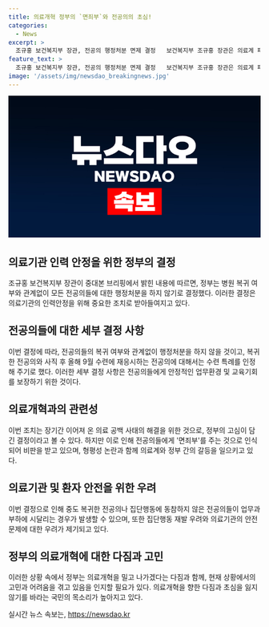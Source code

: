 ```yaml
---
title: 의료개혁 정부의 `면죄부`와 전공의의 초심!
categories:
  - News
excerpt: >
  조규홍 보건복지부 장관, 전공의 행정처분 면제 결정   보건복지부 조규홍 장관은 의료계 패스트트랙 문제에 대한 해결책으로, 병원 복귀 여부와 관계없이 모든 전공의들에 대한 행정처분을 면제하기로 했다. 이에 대한 결정에는 비판과 지지가 엇갈리고 있으며, 의료개혁을 완수한 정권으로 역사에 이름을 남기길 바라는 목소리도 있다.
feature_text: >
  조규홍 보건복지부 장관, 전공의 행정처분 면제 결정   보건복지부 조규홍 장관은 의료계 패스트트랙 문제에 대한 해결책으로, 병원 복귀 여부와 관계없이 모든 전공의들에 대한 행정처분을 면제하기로 했다. 이에 대한 결정에는 비판과 지지가 엇갈리고 있으며, 의료개혁을 완수한 정권으로 역사에 이름을 남기길 바라는 목소리도 있다.
image: '/assets/img/newsdao_breakingnews.jpg'
---
```


<p><img src="/assets/img/newsdao_breakingnews.jpg" alt="firstkoreanews 속보" /></p>

<h2 data-ke-size="size26">의료기관 인력 안정을 위한 정부의 결정</h2>

<p data-ke-size="size16">조규홍 보건복지부 장관이 중대본 브리핑에서 밝힌 내용에 따르면, 정부는 병원 복귀 여부와 관계없이 모든 전공의들에 대한 행정처분을 하지 않기로 결정했다. 이러한 결정은 의료기관의 인력안정을 위해 중요한 조치로 받아들여지고 있다.</p>

<h2 data-ke-size="size26">전공의들에 대한 세부 결정 사항</h2>

<p data-ke-size="size16">이번 결정에 따라, 전공의들의 복귀 여부와 관계없이 행정처분을 하지 않을 것이고, 복귀한 전공의와 사직 후 올해 9월 수련에 재응시하는 전공의에 대해서는 수련 특례를 인정해 주기로 했다. 이러한 세부 결정 사항은 전공의들에게 안정적인 업무환경 및 교육기회를 보장하기 위한 것이다.</p>

<h2 data-ke-size="size26">의료개혁과의 관련성</h2>

<p data-ke-size="size16">이번 조치는 장기간 이어져 온 의료 공백 사태의 해결을 위한 것으로, 정부의 고심이 담긴 결정이라고 볼 수 있다. 하지만 이로 인해 전공의들에게 '면죄부'를 주는 것으로 인식되어 비판을 받고 있으며, 형평성 논란과 함께 의료계와 정부 간의 갈등을 일으키고 있다.</p>

<h2 data-ke-size="size26">의료기관 및 환자 안전을 위한 우려</h2>

<p data-ke-size="size16">이번 결정으로 인해 중도 복귀한 전공의나 집단행동에 동참하지 않은 전공의들이 업무과부하에 시달리는 경우가 발생할 수 있으며, 또한 집단행동 재발 우려와 의료기관의 안전 문제에 대한 우려가 제기되고 있다.</p>

<h2 data-ke-size="size26">정부의 의료개혁에 대한 다짐과 고민</h2>

<p data-ke-size="size16">이러한 상황 속에서 정부는 의료개혁을 밀고 나가겠다는 다짐과 함께, 현재 상황에서의 고민과 어려움을 겪고 있음을 인지할 필요가 있다. 의료개혁을 향한 다짐과 초심을 잃지 않기를 바라는 국민의 목소리가 높아지고 있다.</p>
실시간 뉴스 속보는, <a href="https://newsdao.kr" rel="dofollow">https://newsdao.kr</a>


